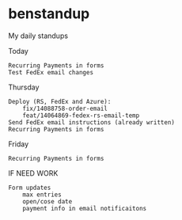 # benstandup
My daily standups

Today

    Recurring Payments in forms
    Test FedEx email changes
    
Thursday
  
    Deploy (RS, FedEx and Azure):
        fix/14088758-order-email
        feat/14064869-fedex-rs-email-temp
    Send FedEx email instructions (already written)
    Recurring Payments in forms

Friday
 
    Recurring Payments in forms



IF NEED WORK
    
    Form updates
        max entries
        open/cose date
        payment info in email notificaitons
